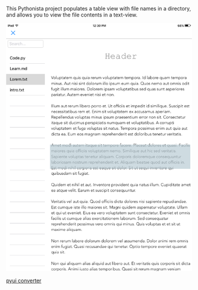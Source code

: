 This Pythonista project populates a table view with file names in a directory, and allows you to view the file contents in a text-view.


![](screenshot.png)

[pyui converter](https://github.com/TutorialDoctor/Pythonista-Projects/tree/master/Actions/pyui%20converter)
